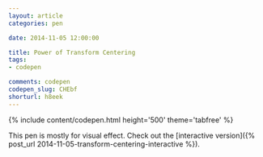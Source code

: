 ```yaml
---
layout: article
categories: pen

date: 2014-11-05 12:00:00

title: Power of Transform Centering
tags:
- codepen

comments: codepen
codepen_slug: CHEbf
shorturl: h8eek
---
```



{% include content/codepen.html height='500' theme='tabfree' %}

This pen is mostly for visual effect. Check out the [interactive version]({% post_url 2014-11-05-transform-centering-interactive %}).
